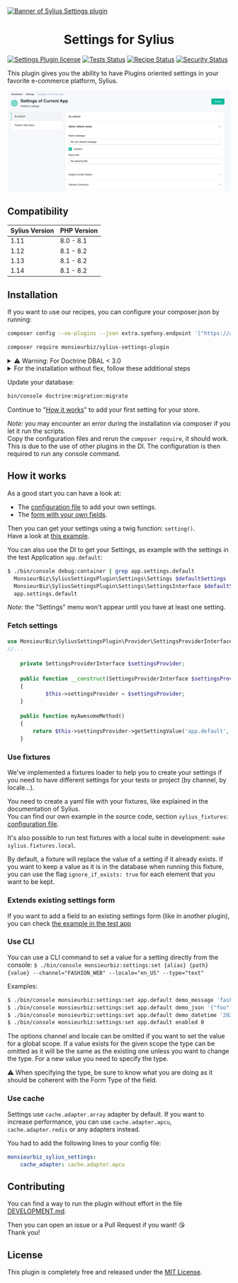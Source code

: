 [![Banner of Sylius Settings plugin](docs/images/banner.jpg)](https://monsieurbiz.com/agence-web-experte-sylius)

<h1 align="center">Settings for Sylius</h1>

[![Settings Plugin license](https://img.shields.io/github/license/monsieurbiz/SyliusSettingsPlugin?public)](https://github.com/monsieurbiz/SyliusSettingsPlugin/blob/master/LICENSE.txt)
[![Tests Status](https://img.shields.io/github/actions/workflow/status/monsieurbiz/SyliusSettingsPlugin/tests.yaml?branch=master&logo=github)](https://github.com/monsieurbiz/SyliusSettingsPlugin/actions?query=workflow%3ATests)
[![Recipe Status](https://img.shields.io/github/actions/workflow/status/monsieurbiz/SyliusSettingsPlugin/recipe.yaml?branch=master&label=recipes&logo=github)](https://github.com/monsieurbiz/SyliusSettingsPlugin/actions?query=workflow%3ASecurity)
[![Security Status](https://img.shields.io/github/actions/workflow/status/monsieurbiz/SyliusSettingsPlugin/security.yaml?branch=master&label=security&logo=github)](https://github.com/monsieurbiz/SyliusSettingsPlugin/actions?query=workflow%3ASecurity)

This plugin gives you the ability to have Plugins oriented settings in your favorite e-commerce platform, Sylius.

![Screenshot of the admin panel in Settings section](/docs/images/screenshot01.png)

## Compatibility

| Sylius Version | PHP Version |
|----------------|-------------|
| 1.11           | 8.0 - 8.1   |
| 1.12           | 8.1 - 8.2   |
| 1.13           | 8.1 - 8.2   |
| 1.14           | 8.1 - 8.2   |

## Installation

If you want to use our recipes, you can configure your composer.json by running:

```bash
composer config --no-plugins --json extra.symfony.endpoint '["https://api.github.com/repos/monsieurbiz/symfony-recipes/contents/index.json?ref=flex/master","flex://defaults"]'
```

```bash
composer require monsieurbiz/sylius-settings-plugin
```

<details>
<summary>⚠️ Warning: For Doctrine DBAL < 3.0</summary>
<p>

You have to ignore migration `Version20240710130300.php` if you are under Doctrine DBAL < 3.0.
```
console doctrine:migrations:version 'MonsieurBiz\SyliusSettingsPlugin\Migrations\Version20240710130300' --add
```
</p>
</details>

<details><summary>For the installation without flex, follow these additional steps</summary>
<p>

Change your `config/bundles.php` file to add this line for the plugin declaration:
```php
<?php

return [
    //..
    MonsieurBiz\SyliusSettingsPlugin\MonsieurBizSyliusSettingsPlugin::class => ['all' => true],
];  
```

Then create the config file in `config/packages/monsieurbiz_settings_plugin.yaml` :

```yaml
imports:
    - { resource: "@MonsieurBizSyliusSettingsPlugin/Resources/config/config.yaml" }
```

Finally import the routes in `config/routes/monsieurbiz_settings_plugin.yaml` : 

```yaml
monsieurbiz_sylius_settings_admin:
    resource: "@MonsieurBizSyliusSettingsPlugin/Resources/config/routes/admin.yaml"
    prefix: /%sylius_admin.path_name%
```

</p>
</details>  

Update your database:

```bash 
bin/console doctrine:migration:migrate
```

Continue to "[How it works](#how-it-works)" to add your first setting for your store.

*Note:* you may encounter an error during the installation via composer if you let it run the scripts.  
Copy the configuration files and rerun the `composer require`, it should work. This is due to the use of other plugins in the DI.
The configuration is then required to run any console command.

## How it works

As a good start you can have a look at:

- The [configuration file](dist/config/packages/monsieurbiz_settings_plugin_custom.yaml) to add your own settings.
- The [form with your own fields](dist/src/Form/SettingsType.php).

Then you can get your settings using a twig function: `setting()`.  
Have a look at [this example](dist/templates/views/message.html.twig).

You can also use the DI to get your Settings, as example with the settings in the test Application `app.default`:

```bash
$ ./bin/console debug:container | grep app.settings.default
  MonsieurBiz\SyliusSettingsPlugin\Settings\Settings $defaultSettings                    alias for "app.settings.default"
  MonsieurBiz\SyliusSettingsPlugin\Settings\SettingsInterface $defaultSettings           alias for "app.settings.default"
  app.settings.default                                                                   MonsieurBiz\SyliusSettingsPlugin\Settings\Settings
```

*Note:* the "Settings" menu won't appear until you have at least one setting.

### Fetch settings

```php
use MonsieurBiz\SyliusSettingsPlugin\Provider\SettingsProviderInterface;
//...

    private SettingsProviderInterface $settingsProvider;

    public function __construct(SettingsProviderInterface $settingsProvider)
    {
            $this->settingsProvider = $settingsProvider;
    }
    
    public function myAwesomeMethod()
    {
        return $this->settingsProvider->getSettingValue('app.default', 'demo_message')
    }
```

### Use fixtures

We've implemented a fixtures loader to help you to create your settings if you need to have different settings for your
tests or project (by channel, by locale…).

You need to create a yaml file with your fixtures, like explained in the documentation of Sylius.  
You can find our own example in the source code, section `sylius_fixtures`: [configuration file](dist/config/packages/monsieurbiz_settings_plugin_custom.yaml).

It's also possible to run test fixtures with a local suite in development: `make sylius.fixtures.local`.

By default, a fixture will replace the value of a setting if it already exists. 
If you want to keep a value as it is in the database when running this fixture, you can use the flag `ignore_if_exists: true` for each element that you want to be kept.

### Extends existing settings form

If you want to add a field to an existing settings form (like in another plugin), you can check [the example in the test app](dist/src/Form/SettingsExtensionType.php)

### Use CLI

You can use a CLI command to set a value for a setting directly from the console:
`$ ./bin/console monsieurbiz:settings:set {alias} {path} {value} --channel="FASHION_WEB" --locale="en_US" --type="text"`


Examples:
```bash
$ ./bin/console monsieurbiz:settings:set app.default demo_message 'fashion message' --channel="FASHION_WEB" --locale="en_US"
$ ./bin/console monsieurbiz:settings:set app.default demo_json '{"foo":"baz"}' --channel="FASHION_WEB" --locale="en_US" --type="json"
$ ./bin/console monsieurbiz:settings:set app.default demo_datetime '2023-07-24 01:02:03' --channel="FASHION_WEB" --locale="en_US" --type="datetime"
$ ./bin/console monsieurbiz:settings:set app.default enabled 0
```
The options channel and locale can be omitted if you want to set the value for a global scope.
If a value exists for the given scope the type can be omitted as it will be the same as the existing one unless you want to change the type.
For a new value you need to specify the type.

⚠️ When specifying the type, be sure to know what you are doing as it should be coherent with the Form Type of the field.

### Use cache

Settings use `cache.adapter.array` adapter by default. If you want to increase performance, you can use 
`cache.adapter.apcu`, `cache.adapter.redis` or any adapters instead.   


You had to add the following lines to your config file:

```yaml
monsieurbiz_sylius_settings:
    cache_adapter: cache.adapter.apcu
```

## Contributing

You can find a way to run the plugin without effort in the file [DEVELOPMENT.md](./DEVELOPMENT.md).

Then you can open an issue or a Pull Request if you want! 😘  
Thank you!

## License

This plugin is completely free and released under the [MIT License](https://github.com/monsieurbiz/SyliusSettingsPlugin/blob/master/LICENSE).
